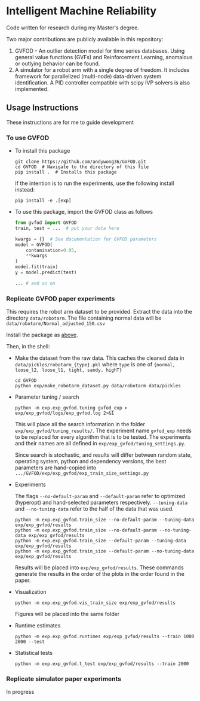 # Intelligent Machine Reliability
Code written for research during my Master's degree. 

Two major contributions are publicly available in this repository:
1. GVFOD - An outlier detection model for time series databases. Using general value functions (GVFs) and Reinforcement Learning, anomalous or outlying behavior can be found.
2. A simulator for a robot arm with a single degree of freedom. It includes framework for parallelized (multi-node) data-driven system identification. A PID controller compatible with scipy IVP solvers is also implemented. 

## Usage Instructions
These instructions are for me to guide development
### To use GVFOD
* To install this package
    ```shell script
    git clone https://github.com/andywong36/GVFOD.git
    cd GVFOD  # Navigate to the directory of this file
    pip install .  # Installs this package
    ```
    If the intention is to run the experiments, use the following install instead:
    ```shell script
    pip install -e .[exp]
    ```

* To use this package, import the GVFOD class as follows

    ```python
    from gvfod import GVFOD
    train, test = ...  # put your data here
    
    kwargs = {}  # See documentation for GVFOD parameters
    model = GVFOD(
        contamination=0.05,
        **kwargs
    ) 
    model.fit(train)
    y = model.predict(test)
    
    ... # and so on
    ``` 


### Replicate GVFOD paper experiments
This requires the robot arm dataset to be provided. Extract the data into the directory `data/robotarm`. The file containing normal data will be `data/robotarm/Normal_adjusted_150.csv`

Install the package as [above](#to-use-GVFOD). 

Then, in the shell:
* Make the dataset from the raw data. This caches the cleaned data in `data/pickles/robotarm_{type}.pkl` where `type` is one of `{normal, loose_l2, loose_l1, tight, sandy, highT}`
    ```shell script 
    cd GVFOD
    python exp/make_robotarm_dataset.py data/robotarm data/pickles    
    ```

* Parameter tuning / search
    ```shell script 
    python -m exp.exp_gvfod.tuning gvfod_exp > exp/exp_gvfod/logs/exp_gvfod.log 2>&1
    ```
  This will place all the search information in the folder `exp/exp_gvfod/tuning_results/`. The experiment name `gvfod_exp` needs to be replaced for every algorithm that is to be tested. The experiments and their names are all defined in `exp/exp_gvfod/tuning_settings.py`.
  
  Since search is stochastic, and results will differ between random state, operating system, python and dependency versions, the best parameters are hand-copied into `.../GVFOD/exp/exp_gvfod/exp_train_size_settings.py`

* Experiments 
    
    The flags `--no-default-param` and `--default-param` refer to optimized (hyperopt) and hand-selected parameters 
    respectively. `--tuning-data` and `--no-tuning-data` refer to the half of the data that was used. 
    ```shell script
    python -m exp.exp_gvfod.train_size --no-default-param --tuning-data exp/exp_gvfod/results 
    python -m exp.exp_gvfod.train_size --no-default-param --no-tuning-data exp/exp_gvfod/results
    python -m exp.exp_gvfod.train_size --default-param --tuning-data exp/exp_gvfod/results
    python -m exp.exp_gvfod.train_size --default-param --no-tuning-data exp/exp_gvfod/results
    ```
    Results will be placed into `exp/exp_gvfod/results`. These commands generate the results in the order of the plots 
    in the order found in the paper.  

* Visualization
    ```shell script
    python -m exp.exp_gvfod.vis_train_size exp/exp_gvfod/results  
    ```
    Figures will be placed into the same folder
* Runtime estimates
    ``` shell script
    python -m exp.exp_gvfod.runtimes exp/exp_gvfod/results --train 1000 2000 --test
    ```
* Statistical tests
    ```shell script
    python -m exp.exp_gvfod.t_test exp/exp_gvfod/results --train 2000
    ```

### Replicate simulator paper experiments
In progress